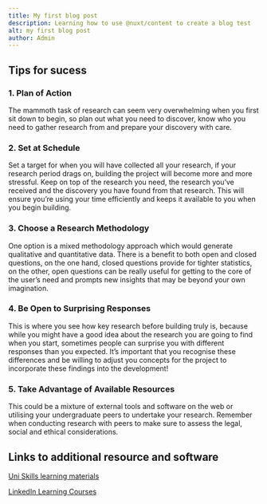 ```yaml
---
title: My first blog post
description: Learning how to use @nuxt/content to create a blog test
alt: my first blog post
author: Admin
---
```


## Tips for sucess
    
### 1. Plan of Action

The mammoth task of research can seem very overwhelming when you first sit down to begin, so plan out what you need to discover, know who you need to gather research from and prepare your discovery with care.

### 2. Set at Schedule

Set a target for when you will have collected all your research, if your research period drags on, building the project will become more and more stressful. Keep on top of the research you need, the research you’ve received and the discovery you have found from that research. This will ensure you’re using your time efficiently and keeps it available to you when you begin building.

### 3. Choose a Research Methodology

One option is a mixed methodology approach which would generate qualitative and quantitative data. There is a benefit to both open and closed questions, on the one hand, closed questions provide for tighter statistics, on the other, open questions can be really useful for getting to the core of the user’s need and prompts new insights that may be beyond your own imagination.

### 4. Be Open to Surprising Responses
This is where you see how key research before building truly is, because while you might have a good idea about the research you are going to find when you start, sometimes people can surprise you with different responses than you expected. It’s important that you recognise these differences and be willing to adjust you concepts for the project to incorporate these findings into the development! 

### 5. Take Advantage of Available Resources
This could be a mixture of external tools and software on the web or utilising your undergraduate peers to undertake your research. Remember when conducting research with peers to make sure to assess the legal, social and ethical considerations. 


## Links to additional resource and software 
<a href="https://www.edgehill.ac.uk/ls/uni-skills/">Uni Skills learning materials</a>

<a href="https://www.linkedin.com/learning/me?u=35744052">LinkedIn Learning Courses</a>